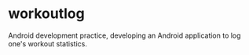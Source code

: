 workoutlog
==========

Android development practice, developing an Android application to log one's workout statistics.
